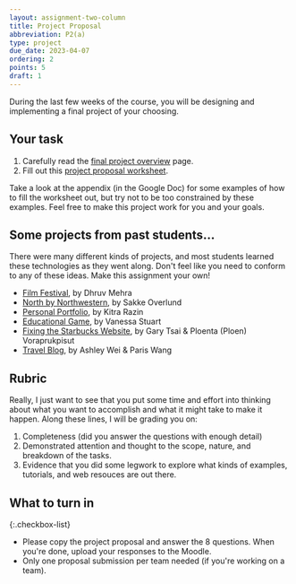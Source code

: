 ```yaml
---
layout: assignment-two-column
title: Project Proposal
abbreviation: P2(a)
type: project
due_date: 2023-04-07
ordering: 2
points: 5
draft: 1
---
```


During the last few weeks of the course, you will be designing and implementing a final project of your choosing.
## Your task
1. Carefully read the [final project overview](../final-project) page.
2. Fill out this <a href="https://docs.google.com/document/d/1Slb65yksyzdDWFCnCxFleVsSLbsbVb79SKpKiepectI/edit?usp=sharing" target="_blank">project proposal worksheet</a>. 


Take a look at the appendix (in the Google Doc) for some examples of how to fill the worksheet out, but try not to be too constrained by these examples. Feel free to make this project work for you and your goals.

## Some projects from past students...
There were many different kinds of projects, and most students learned these technologies as they went along. Don't feel like you need to conform to any of these ideas. Make this assignment your own!

 * [Film Festival](https://dhruv-mehra.github.io/cs130-coursework/Premiere/index.html), by Dhruv Mehra
 * [North by Northwestern](https://sakkeo.github.io/cs130-coursework/CS130FinalProject/), by Sakke Overlund
 * [Personal Portfolio](https://kitrarazin.com/), by Kitra Razin
 * [Educational Game](https://vanmars.github.io/cs130-coursework/final_project/client/), by Vanessa Stuart
 * [Fixing the Starbucks Website](https://gtsai7.github.io/cs130-coursework/starbucks/main/coffee.html), by Gary Tsai & Ploenta (Ploen) Voraprukpisut
 * [Travel Blog](https://paris-yuqiu-wang.github.io/cs130-coursework/project03/), by Ashley Wei & Paris Wang

## Rubric
Really, I just want to see that you put some time and effort into thinking about what you want to accomplish and what it might take to make it happen. Along these lines, I will be grading you on:

1. Completeness (did you answer the questions with enough detail)
2. Demonstrated attention and thought to the scope, nature, and breakdown of the tasks.
3. Evidence that you did some legwork to explore what kinds of examples, tutorials, and web resouces are out there.

## What to turn in

{:.checkbox-list}
* Please copy the project proposal and answer the 8 questions. When you're done, upload your responses to the Moodle.
* Only one proposal submission per team needed (if you're working on a team).